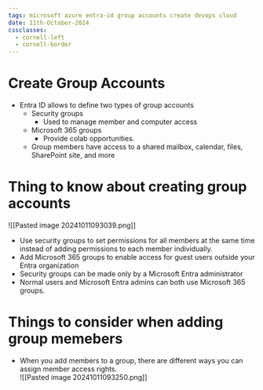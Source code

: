 ```yaml
---
tags: microsoft azure entra-id group accounts create devops cloud
date: 11th-October-2024
cssclasses:
  - cornell-left
  - cornell-border
---
```


# Create Group Accounts

- Entra ID allows to define two types of group accounts
	- Security groups
		- Used to manage member and computer access
	- Microsoft 365 groups
		- Provide colab opportunities.
	- Group members have access to a shared mailbox, calendar, files, SharePoint site, and more

# Thing to know about creating group accounts

![[Pasted image 20241011093039.png]]

- Use security groups to set permissions for all members at the same time instead of adding permissions to each member individually.
- Add Microsoft 365 groups to enable access for guest users outside your Entra organization
- Security groups can be made only by a Microsoft Entra administrator
- Normal users and Microsoft Entra admins can both use Microsoft 365 groups.

# Things to consider when adding group memebers

- When you add members to a group, there are different ways you can assign member access rights.  
![[Pasted image 20241011093250.png]]

